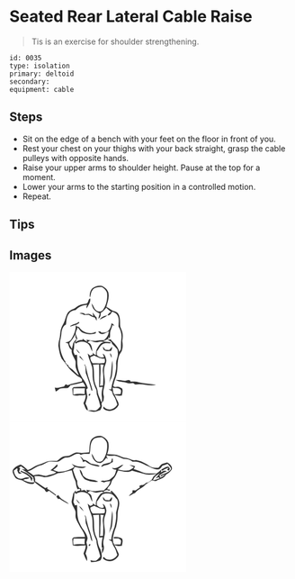 # Seated Rear Lateral Cable Raise
> Tis is an exercise for shoulder strengthening.

``` 
id: 0035 
type: isolation 
primary: deltoid 
secondary:  
equipment: cable 
``` 

## Steps

 - Sit on the edge of a bench with your feet on the floor in front of you.
 - Rest your chest on your thighs with your back straight, grasp the cable pulleys with opposite hands.
 - Raise your upper arms to shoulder height. Pause at the top for a moment.
 - Lower your arms to the starting position in a controlled motion.
 - Repeat.

## Tips


## Images

<svg width="236pt" height="200pt" viewBox="0 0 236 200" xmlns="http://www.w3.org/2000/svg">
  <g fill="#FFF">
    <path d="M0 0h236v200H0V0m110.74 21.7c-3.13 3.13-4.12 7.96-3.42 12.22 1.61-2.82.97-6.77 3.28-9.37 2.45-4.24 8.05-4.44 12.41-4.41 3.22 1.5 6.19 4.33 7.16 7.87.89 7.4-.59 15.15-4.7 21.42-1.51 3.63-6.94 4.44-9.68 1.79-2.99-2.34-3.73-6.34-6.01-9.25.25 2.91 1.19 5.84 3.05 8.13 1.96 2.63 5.13 3.81 7.75 5.61-1.07 2.12-1.53 4.45-1.8 6.78 2.51-1.94 3.15-5.03 3.13-8.05 3.07-1.54 5.1-4.33 7.3-6.85 2.14 1.89 4.07 4.03 6.46 5.62-2.23.82-3.82 2.53-4.86 4.62 3.38.73 4.73-2.64 6.25-4.92 2.32.79 4.62 1.91 6.27 3.77 3.64 4.5 2.3 10.65 2.21 15.98 3.32 5.07 4.56 11.26 3.72 17.24-.66 4.37-.2 8.8-.63 13.18-.69 1.13-1.37 2.27-2.03 3.42-1.42-6.65-6.74-11.47-11.4-16.03l.56-.92c-1.68.19-3.36.47-4.94 1.1 1.97.69 3.78 1.75 5.45 2.98.18.54.54 1.62.72 2.17 2.42 2.35 4.65 4.89 6.94 7.37.69 1.5.52 3.22.73 4.82.71 5.23-3.11 9.9-2.32 15.16.69 5.37-.98 10.59-1.88 15.82-2.14 5.73-4.11 11.59-4.68 17.71-.87-.1-2.63-.31-3.5-.42 1.29 1.01 2.75 1.75 4.25 2.38.76 2.08 1.09 4.38 2.39 6.23 2.71 3.47 3.64 7.88 5.02 11.97-1.76 2.51-4.02 4.93-7.03 5.85-4.06 1.67-8.79.04-11.34-3.44-.16.9-.33 1.79-.41 2.71 5.99 6.24 17.76 2.94 20.66-4.87.11-3.63-2.68-6.57-3.92-9.85-.59-1.17-1.18-2.33-1.78-3.49 3.19 1.2 6.6 1.5 9.95.88.2-3.17 1.93-6.53-.01-9.47-2.01-.68-3.81-2.48-6.06-2.07-1.92.14-4.58.94-5.55-1.36.8-3.75 1.9-7.44 3.35-10.99 3.65-9.62 1.09-20.28 4.76-29.88 1.13-2.51 3.33-4.51 3.77-7.34 1.18-3.73.8-7.64.25-11.43.6-4.15 1.11-8.49-.17-12.58-.8-2.93-2.78-5.52-2.76-8.66-.12-4 .08-8.08-1.04-11.98-.65-3.32-3.47-5.89-6.73-6.58-4.08-.8-6.73-4.25-10.56-5.6 1.32-5.5 3.68-10.92 3.05-16.71-.05-5.48-4.61-9.62-9.4-11.46-4.29-.79-8.83.5-12.23 3.18m-7.85 20.47c-2.91.68-5.98.74-8.79 1.87-3.43 1.19-5.82 4.2-9.21 5.48-2.52 1.04-5.05 2.35-6.74 4.55-3.34 4.98-3.61 11.32-6.89 16.32-2.5 4.05-3.41 8.88-3.7 13.57-.12 5.48-3.18 10.57-2.04 16.14 1.03 5.17 1.55 10.62 4.11 15.32 2.65 3.08 4.95 6.42 7.53 9.56 2.07 3.76 5.36 6.56 8.51 9.38 2.66 2.14 4.92 5.02 8.31 6.04.95.85 1.88 1.73 2.8 2.61.02.73.04 2.18.06 2.91-6.33 1.63-12.83 2.62-18.95 4.99-.69-.33-2.08-1-2.77-1.34-.76 1.02-1.53 2.04-2.3 3.06-4.07.94-8.1 2.35-12.33 1.57.38 1.77.84 3.52 1.33 5.27 1.96-1.03 3.51-2.63 5.33-3.86 3.51-1.05 7.21-.56 10.8-.95 1.42-.98 2.39-2.45 3.5-3.73 5.58-1.1 11.14-2.3 16.63-3.81 1.53 1.71 2.82 3.65 3.27 5.95-5.32-.17-10.64-.08-15.94.44-.51.64-1.03 1.28-1.54 1.92.32 2.84.45 5.7.71 8.55 2.42.77 4.93.98 7.44.61 3.21-.44 6.58.39 9.67-.82.35 3.99-1.32 7.61-3 11.09 1.79 3.04 2.13 6.97 4.94 9.33 1.78 1.32 4.12 1.25 6.18 1.84 3.89 1.08 7.72-.74 11.37-1.89 1.23-2.2 2.74-4.55 1.89-7.19-.94-2.2 1.23-3.65 2.36-5.17.15-2.4 1.02-4.83.25-7.2-1.44-4.52.45-9.05 1.18-13.5 1.59-7.34-1.53-14.69-.46-22.06.29-4.18 3.45-7.81 2.77-12.1-.63-3.05-1.67-6.7-4.79-8.06.58 1.56 1.28 3.07 1.99 4.58-3.75 1.64-7.46-.14-9.93-3.03.03-1.48.06-2.96.08-4.44 3.48-3.52 4.91-9.72 10.33-10.71 2.63-.76 5.39.29 8.01-.37.08-.25.25-.73.33-.98-3.27-1.18-6.87-.26-10.11-1.52 2.36-.91 4.64-2.01 6.86-3.25.1-.77.3-2.3.41-3.07.19.73.59 2.2.78 2.94 2.18-3.13.44-7.09 1.67-10.5.91-2.58 2.01-5.09 2.61-7.76.78.43 1.57.85 2.37 1.27-.51-1.84-1.67-3.18-3.55-3.61-.47 4.02-2.02 7.99-5.06 10.76-2.31 1.87-5.43 1.54-8.2 1.85-.37-.38-1.11-1.15-1.47-1.53-.8-.03-2.4-.08-3.19-.11 1.28 1.38 2.48 3.31 4.59 3.39 3.61.33 6.56-2.3 9.72-3.62-.18 4.72-2.87 8.97-6.57 11.76-3.33-.11-6.65.24-9.93.78-4.52.76-8.95-.86-13.4-1.39.28.73.84 2.19 1.12 2.93-2.06-1.45-4.06-2.99-6.29-4.17l-.08 1.77c-3.18-.52-6.44.24-8.67 2.7-.4-.63-.8-1.26-1.19-1.9l1.59.55-.17-2.48c-1.53 1.68-3.07 3.42-4.04 5.51-.52 2.4-.92 4.84-1.71 7.18-1.09-1.84-2.12-3.71-3.17-5.57-.03-.56-.08-1.67-.11-2.23 3.23-3.48 5.84-7.49 7.98-11.72.18 2.72-.43 5.99 2.68 7.31-.24-2.21-1.19-4.23-1.84-6.33-1.71-3.42 1.77-6.49 1.96-9.88 2.71 2.27 4 6.26 7.71 7.18 5.23 2.32 11.34 2.36 16.76.66l-.08-2.19c-7.53 4.17-18.03 1.28-22.36-6.23-1.75-.22-3.52-.8-4.45-2.48 1.68-.96 3.34-1.95 4.98-2.97-.19-.37-.56-1.1-.74-1.46-3.54 3.11-8.96 2.72-12.09 6.33 2.61-.72 5.16-1.62 7.76-2.4.88 7.15-2.52 13.66-5.95 19.66-1.63 2.73-4.9 3.46-7.8 4.03.87.24 2.62.73 3.49.97 1.31 3.06 1.51 7.18 5.07 8.61-1.01 5.81 3.47 10.15 5.11 15.31.28 2.63-.17 5.29.18 7.92 1 3.85 3.01 7.33 4.17 11.12-3.1-2.41-5.78-5.28-8.6-8-2.07-2.05-5.63-3.16-5.74-6.53-.32.05-.94.14-1.25.19-.74-1.1-1.55-2.14-2.42-3.13l.08-2.16-.74.36c-4.57-8.4-7.8-18.06-6.11-27.71 1.03-3.61 1.5-7.32 1.71-11.05.84-3.77 2.13-8.06 5.93-9.83.78-5.02.56-10.6 4.09-14.67 1.8-3.37 5.67-4.11 9.06-4.86a20.82 20.82 0 0 1 15.18-6.77c-.6 1.49-1.35 3.05-.73 4.67 2.19-4.14 5.81-8.39 4.66-13.38-2.81 1.04-1.9 5.58-4.77 7.01M93.4 55.01c2.1.67 4.28 1.2 6.21 2.29 2.09-.17 4.19-.15 6.29-.1 2.4 1.78 5.19 2.81 8.07 3.52.81 1.51 1.64 3 2.47 4.51-.08-1.64.19-3.31-.32-4.9-2.44-1.45-3.31-4.31-5.05-6.41.23 1.69.48 3.37.76 5.05-1.95-.99-3.63-2.68-5.83-3.11-1.67.11-3.33.41-4.99.64-1.96-2.2-4.98-2.12-7.61-1.49m26.99 8.73c3.26-2.25 7.38-3.16 10.19-6.05-3.98.63-8.2 2.31-10.19 6.05m4.3 35.67c.4 1.64.17 3.85 1.83 4.87 2.57 1.79 5.86 1.2 8.8 1.15.99-1.76 2.06-3.61 1.54-5.71-1.19 1.49-2.41 2.95-3.66 4.39-1.81-.1-3.62-.22-5.43-.36-.95-1.5-1.94-2.98-3.08-4.34m9.49 8.85c.2 2.13.83 4.19 1.87 6.07.58-2.21-.04-4.63-1.87-6.07m3.18 9.78c-1.66 7.62-.89 15.57-2.89 23.14-.57 2.3-.93 4.65-1.39 6.99.71-3.04 2.5-5.65 3.39-8.61 1.3-7.09 1.48-14.34.89-21.52m4.38 25.7c4.17 3.1 9.7 2.24 14.4 3.95 2.85 1.17 5.91.76 8.88.4 1.17.64 2.18 2.12 3.66 1.93 8.98-1.81 18.02 2.9 26.97.34-7.86-1.21-15.84-1.73-23.63-3.4-3.48-1.31-7.23-.56-10.84-.97.06-.31.19-.93.25-1.24-.69-.18-2.09-.53-2.79-.71-1.43.37-2.86.75-4.27 1.18-4.14-.94-8.38-1.51-12.63-1.48z"/>
    <path d="M104.25 93.86c1.21-.75 2.15-2.26 3.74-2.1 3.32.71 6.59 2.92 10.1 1.72 2.59-.71 5.35-1.05 7.87.16-4.4.6-6.52 4.6-8.67 7.94-1.73 2.73-2.01 6.09-1.78 9.24-1.87-.63-3.5-1.77-4.38-3.58.08 1.21.12 2.42.14 3.63l-.59-.78c-.94.54-1.89 1.08-2.83 1.63a40.92 40.92 0 0 0-3.43-3.02c1.2 6.37 4.13 12.22 5.99 18.39.83 5.32.19 10.73.9 16.06.76 4.37 2.01 8.68 4.02 12.66 1.67 2.77.54 6.2 1.83 9.09 1.68 4.6 2.95 9.32 4.06 14.08-1.66 2.29-3.49 4.53-6.15 5.7-1.98.27-3.95-.22-5.92-.38-1.49.19-2.99.35-4.49.48-.11-3.29-1.57-6.25-3.18-9.03.48-3.27 2.06-6.26 2.42-9.53-.57-3.29-1.08-6.57-1.34-9.89.68-.41 1.34-.84 2-1.28-1.33-5.01-4.04-9.45-7.17-13.53-2.61-4.73-5.54-9.51-6.27-14.97-1.13-5.3-.35-10.74-.95-16.09l-2.91.24c-.74-2.11-2.49-4.17-1.6-6.53 1.08-3.66.35-7.48 1.3-11.14.52.83 1.04 1.67 1.54 2.52 4.49-3.35 10.86-3.56 15.51-.47 3.88 2.49 4.14 7.55 6.79 11.01-.86-4.65-.71-10.99-6.55-12.23m-15.16 8.71c.91 2.53 2.46 4.98 5.06 6.02-1.55-2.12-3.19-4.17-5.06-6.02m3.98 10.06c1.92 2.18 3.94 4.3 6.21 6.13-1.6-2.17-3.26-4.29-4.78-6.51-.35.1-1.07.29-1.43.38m6.44 11.24l1.21.38c1.63 4.22-.01 8.97 2.14 13.06 2.46 6.85 4.81 13.75 6.64 20.8.32-.02.96-.05 1.28-.07-1.68-8.2-5.16-15.87-7.01-24.02-1.15-3.52-1.08-7.41-3-10.66-.31.13-.95.39-1.26.51m6.54 41c1.24.61 2.37-1.44 1.65-2.4-1.2-.57-2.46 1.44-1.65 2.4z"/>
    <path d="M107.85 114.03c1.32-1.51 3.55-1.76 5.28-2.63 4.35 2.07 8.9 4.64 13.89 4.07.37 1.99.89 4.21-.56 5.92-5.11.7-10.3.26-15.44.38-1.86-2.12-3.11-4.9-3.17-7.74zM111.38 123.66c2.72-.1 5.44-.27 8.16-.39.5 10.06 0 20.15.17 30.22 1.58-.06 3.16-.14 4.75-.21-.94 4.23-1.96 8.62-1.15 12.96.51 2.5.28 5.06-.17 7.55-1.1-1.12-1.42-2.69-1.91-4.12-2.03-3.67-3.24-7.75-3.75-11.91-.34-3.24-2.52-5.86-3.27-8.98-2.46-8.19-.26-16.99-2.83-25.12z"/>
    <path d="M121.18 123.43c1.17.04 3.5.13 4.67.17-.82 2.99-1.49 6.09-1.13 9.21.94 6.13.37 12.34.23 18.5-1.43.14-2.84.29-4.26.44.81-3.88.42-7.83.54-11.76.36-5.51.69-11.07-.05-16.56zM137.51 153.86c3.19 1.87 7.43-.27 10.14 2.45 2.22 1.48 1 4.41.56 6.5-2.98.08-5.95.29-8.92.57.09-.53.28-1.59.38-2.12l-1.03.72c-.2-2.73-.64-5.43-1.13-8.12zM85.26 155.08c5.17-.14 10.33.09 15.49 0-.45 2.57-.61 5.17-.34 7.76-5.05-.76-10.22-.52-15.2.61 0-2.79-.07-5.58.05-8.37z"/>
  </g>
  <g fill="#333">
    <path d="M110.74 21.7c3.4-2.68 7.94-3.97 12.23-3.18 4.79 1.84 9.35 5.98 9.4 11.46.63 5.79-1.73 11.21-3.05 16.71 3.83 1.35 6.48 4.8 10.56 5.6 3.26.69 6.08 3.26 6.73 6.58 1.12 3.9.92 7.98 1.04 11.98-.02 3.14 1.96 5.73 2.76 8.66 1.28 4.09.77 8.43.17 12.58.55 3.79.93 7.7-.25 11.43-.44 2.83-2.64 4.83-3.77 7.34-3.67 9.6-1.11 20.26-4.76 29.88-1.45 3.55-2.55 7.24-3.35 10.99.97 2.3 3.63 1.5 5.55 1.36 2.25-.41 4.05 1.39 6.06 2.07 1.94 2.94.21 6.3.01 9.47-3.35.62-6.76.32-9.95-.88.6 1.16 1.19 2.32 1.78 3.49 1.24 3.28 4.03 6.22 3.92 9.85-2.9 7.81-14.67 11.11-20.66 4.87.08-.92.25-1.81.41-2.71 2.55 3.48 7.28 5.11 11.34 3.44 3.01-.92 5.27-3.34 7.03-5.85-1.38-4.09-2.31-8.5-5.02-11.97-1.3-1.85-1.63-4.15-2.39-6.23-1.5-.63-2.96-1.37-4.25-2.38.87.11 2.63.32 3.5.42.57-6.12 2.54-11.98 4.68-17.71.9-5.23 2.57-10.45 1.88-15.82-.79-5.26 3.03-9.93 2.32-15.16-.21-1.6-.04-3.32-.73-4.82-2.29-2.48-4.52-5.02-6.94-7.37-.18-.55-.54-1.63-.72-2.17-1.67-1.23-3.48-2.29-5.45-2.98 1.58-.63 3.26-.91 4.94-1.1l-.56.92c4.66 4.56 9.98 9.38 11.4 16.03.66-1.15 1.34-2.29 2.03-3.42.43-4.38-.03-8.81.63-13.18.84-5.98-.4-12.17-3.72-17.24.09-5.33 1.43-11.48-2.21-15.98-1.65-1.86-3.95-2.98-6.27-3.77-1.52 2.28-2.87 5.65-6.25 4.92 1.04-2.09 2.63-3.8 4.86-4.62-2.39-1.59-4.32-3.73-6.46-5.62-2.2 2.52-4.23 5.31-7.3 6.85.02 3.02-.62 6.11-3.13 8.05.27-2.33.73-4.66 1.8-6.78-2.62-1.8-5.79-2.98-7.75-5.61-1.86-2.29-2.8-5.22-3.05-8.13 2.28 2.91 3.02 6.91 6.01 9.25 2.74 2.65 8.17 1.84 9.68-1.79 4.11-6.27 5.59-14.02 4.7-21.42-.97-3.54-3.94-6.37-7.16-7.87-4.36-.03-9.96.17-12.41 4.41-2.31 2.6-1.67 6.55-3.28 9.37-.7-4.26.29-9.09 3.42-12.22m26.77 132.16c.49 2.69.93 5.39 1.13 8.12l1.03-.72c-.1.53-.29 1.59-.38 2.12 2.97-.28 5.94-.49 8.92-.57.44-2.09 1.66-5.02-.56-6.5-2.71-2.72-6.95-.58-10.14-2.45z"/>
    <path d="M102.89 42.17c2.87-1.43 1.96-5.97 4.77-7.01 1.15 4.99-2.47 9.24-4.66 13.38-.62-1.62.13-3.18.73-4.67-5.8.06-11.27 2.5-15.18 6.77-3.39.75-7.26 1.49-9.06 4.86-3.53 4.07-3.31 9.65-4.09 14.67-3.8 1.77-5.09 6.06-5.93 9.83-.21 3.73-.68 7.44-1.71 11.05-1.69 9.65 1.54 19.31 6.11 27.71l.74-.36-.08 2.16c.87.99 1.68 2.03 2.42 3.13.31-.05.93-.14 1.25-.19.11 3.37 3.67 4.48 5.74 6.53 2.82 2.72 5.5 5.59 8.6 8-1.16-3.79-3.17-7.27-4.17-11.12-.35-2.63.1-5.29-.18-7.92-1.64-5.16-6.12-9.5-5.11-15.31-3.56-1.43-3.76-5.55-5.07-8.61-.87-.24-2.62-.73-3.49-.97 2.9-.57 6.17-1.3 7.8-4.03 3.43-6 6.83-12.51 5.95-19.66-2.6.78-5.15 1.68-7.76 2.4 3.13-3.61 8.55-3.22 12.09-6.33.18.36.55 1.09.74 1.46-1.64 1.02-3.3 2.01-4.98 2.97.93 1.68 2.7 2.26 4.45 2.48 4.33 7.51 14.83 10.4 22.36 6.23l.08 2.19c-5.42 1.7-11.53 1.66-16.76-.66-3.71-.92-5-4.91-7.71-7.18-.19 3.39-3.67 6.46-1.96 9.88.65 2.1 1.6 4.12 1.84 6.33-3.11-1.32-2.5-4.59-2.68-7.31-2.14 4.23-4.75 8.24-7.98 11.72.03.56.08 1.67.11 2.23 1.05 1.86 2.08 3.73 3.17 5.57.79-2.34 1.19-4.78 1.71-7.18.97-2.09 2.51-3.83 4.04-5.51l.17 2.48-1.59-.55c.39.64.79 1.27 1.19 1.9 2.23-2.46 5.49-3.22 8.67-2.7l.08-1.77c2.23 1.18 4.23 2.72 6.29 4.17-.28-.74-.84-2.2-1.12-2.93 4.45.53 8.88 2.15 13.4 1.39 3.28-.54 6.6-.89 9.93-.78 3.7-2.79 6.39-7.04 6.57-11.76-3.16 1.32-6.11 3.95-9.72 3.62-2.11-.08-3.31-2.01-4.59-3.39.79.03 2.39.08 3.19.11.36.38 1.1 1.15 1.47 1.53 2.77-.31 5.89.02 8.2-1.85 3.04-2.77 4.59-6.74 5.06-10.76 1.88.43 3.04 1.77 3.55 3.61-.8-.42-1.59-.84-2.37-1.27-.6 2.67-1.7 5.18-2.61 7.76-1.23 3.41.51 7.37-1.67 10.5-.19-.74-.59-2.21-.78-2.94-.11.77-.31 2.3-.41 3.07-2.22 1.24-4.5 2.34-6.86 3.25 3.24 1.26 6.84.34 10.11 1.52-.08.25-.25.73-.33.98-2.62.66-5.38-.39-8.01.37-5.42.99-6.85 7.19-10.33 10.71-.02 1.48-.05 2.96-.08 4.44 2.47 2.89 6.18 4.67 9.93 3.03-.71-1.51-1.41-3.02-1.99-4.58 3.12 1.36 4.16 5.01 4.79 8.06.68 4.29-2.48 7.92-2.77 12.1-1.07 7.37 2.05 14.72.46 22.06-.73 4.45-2.62 8.98-1.18 13.5.77 2.37-.1 4.8-.25 7.2-1.13 1.52-3.3 2.97-2.36 5.17.85 2.64-.66 4.99-1.89 7.19-3.65 1.15-7.48 2.97-11.37 1.89-2.06-.59-4.4-.52-6.18-1.84-2.81-2.36-3.15-6.29-4.94-9.33 1.68-3.48 3.35-7.1 3-11.09-3.09 1.21-6.46.38-9.67.82-2.51.37-5.02.16-7.44-.61-.26-2.85-.39-5.71-.71-8.55.51-.64 1.03-1.28 1.54-1.92 5.3-.52 10.62-.61 15.94-.44-.45-2.3-1.74-4.24-3.27-5.95-5.49 1.51-11.05 2.71-16.63 3.81-1.11 1.28-2.08 2.75-3.5 3.73-3.59.39-7.29-.1-10.8.95-1.82 1.23-3.37 2.83-5.33 3.86-.49-1.75-.95-3.5-1.33-5.27 4.23.78 8.26-.63 12.33-1.57.77-1.02 1.54-2.04 2.3-3.06.69.34 2.08 1.01 2.77 1.34 6.12-2.37 12.62-3.36 18.95-4.99-.02-.73-.04-2.18-.06-2.91-.92-.88-1.85-1.76-2.8-2.61-3.39-1.02-5.65-3.9-8.31-6.04-3.15-2.82-6.44-5.62-8.51-9.38-2.58-3.14-4.88-6.48-7.53-9.56-2.56-4.7-3.08-10.15-4.11-15.32-1.14-5.57 1.92-10.66 2.04-16.14.29-4.69 1.2-9.52 3.7-13.57 3.28-5 3.55-11.34 6.89-16.32 1.69-2.2 4.22-3.51 6.74-4.55 3.39-1.28 5.78-4.29 9.21-5.48 2.81-1.13 5.88-1.19 8.79-1.87m1.36 51.69c5.84 1.24 5.69 7.58 6.55 12.23-2.65-3.46-2.91-8.52-6.79-11.01-4.65-3.09-11.02-2.88-15.51.47-.5-.85-1.02-1.69-1.54-2.52-.95 3.66-.22 7.48-1.3 11.14-.89 2.36.86 4.42 1.6 6.53l2.91-.24c.6 5.35-.18 10.79.95 16.09.73 5.46 3.66 10.24 6.27 14.97 3.13 4.08 5.84 8.52 7.17 13.53-.66.44-1.32.87-2 1.28.26 3.32.77 6.6 1.34 9.89-.36 3.27-1.94 6.26-2.42 9.53 1.61 2.78 3.07 5.74 3.18 9.03 1.5-.13 3-.29 4.49-.48 1.97.16 3.94.65 5.92.38 2.66-1.17 4.49-3.41 6.15-5.7-1.11-4.76-2.38-9.48-4.06-14.08-1.29-2.89-.16-6.32-1.83-9.09-2.01-3.98-3.26-8.29-4.02-12.66-.71-5.33-.07-10.74-.9-16.06-1.86-6.17-4.79-12.02-5.99-18.39 1.2.94 2.34 1.95 3.43 3.02.94-.55 1.89-1.09 2.83-1.63l.59.78a73.38 73.38 0 0 0-.14-3.63c.88 1.81 2.51 2.95 4.38 3.58-.23-3.15.05-6.51 1.78-9.24 2.15-3.34 4.27-7.34 8.67-7.94-2.52-1.21-5.28-.87-7.87-.16-3.51 1.2-6.78-1.01-10.1-1.72-1.59-.16-2.53 1.35-3.74 2.1m3.6 20.17c.06 2.84 1.31 5.62 3.17 7.74 5.14-.12 10.33.32 15.44-.38 1.45-1.71.93-3.93.56-5.92-4.99.57-9.54-2-13.89-4.07-1.73.87-3.96 1.12-5.28 2.63m3.53 9.63c2.57 8.13.37 16.93 2.83 25.12.75 3.12 2.93 5.74 3.27 8.98.51 4.16 1.72 8.24 3.75 11.91.49 1.43.81 3 1.91 4.12.45-2.49.68-5.05.17-7.55-.81-4.34.21-8.73 1.15-12.96-1.59.07-3.17.15-4.75.21-.17-10.07.33-20.16-.17-30.22-2.72.12-5.44.29-8.16.39m9.8-.23c.74 5.49.41 11.05.05 16.56-.12 3.93.27 7.88-.54 11.76 1.42-.15 2.83-.3 4.26-.44.14-6.16.71-12.37-.23-18.5-.36-3.12.31-6.22 1.13-9.21-1.17-.04-3.5-.13-4.67-.17m-35.92 31.65c-.12 2.79-.05 5.58-.05 8.37 4.98-1.13 10.15-1.37 15.2-.61-.27-2.59-.11-5.19.34-7.76-5.16.09-10.32-.14-15.49 0z"/>
    <path d="M93.4 55.01c2.63-.63 5.65-.71 7.61 1.49 1.66-.23 3.32-.53 4.99-.64 2.2.43 3.88 2.12 5.83 3.11-.28-1.68-.53-3.36-.76-5.05 1.74 2.1 2.61 4.96 5.05 6.41.51 1.59.24 3.26.32 4.9-.83-1.51-1.66-3-2.47-4.51-2.88-.71-5.67-1.74-8.07-3.52-2.1-.05-4.2-.07-6.29.1-1.93-1.09-4.11-1.62-6.21-2.29zM120.39 63.74c1.99-3.74 6.21-5.42 10.19-6.05-2.81 2.89-6.93 3.8-10.19 6.05zM124.69 99.41c1.14 1.36 2.13 2.84 3.08 4.34 1.81.14 3.62.26 5.43.36 1.25-1.44 2.47-2.9 3.66-4.39.52 2.1-.55 3.95-1.54 5.71-2.94.05-6.23.64-8.8-1.15-1.66-1.02-1.43-3.23-1.83-4.87zM89.09 102.57c1.87 1.85 3.51 3.9 5.06 6.02-2.6-1.04-4.15-3.49-5.06-6.02zM134.18 108.26c1.83 1.44 2.45 3.86 1.87 6.07a15.509 15.509 0 0 1-1.87-6.07zM93.07 112.63c.36-.09 1.08-.28 1.43-.38 1.52 2.22 3.18 4.34 4.78 6.51-2.27-1.83-4.29-3.95-6.21-6.13zM137.36 118.04c.59 7.18.41 14.43-.89 21.52-.89 2.96-2.68 5.57-3.39 8.61.46-2.34.82-4.69 1.39-6.99 2-7.57 1.23-15.52 2.89-23.14zM99.51 123.87c.31-.12.95-.38 1.26-.51 1.92 3.25 1.85 7.14 3 10.66 1.85 8.15 5.33 15.82 7.01 24.02-.32.02-.96.05-1.28.07-1.83-7.05-4.18-13.95-6.64-20.8-2.15-4.09-.51-8.84-2.14-13.06l-1.21-.38zM141.74 143.74c4.25-.03 8.49.54 12.63 1.48 1.41-.43 2.84-.81 4.27-1.18.7.18 2.1.53 2.79.71-.06.31-.19.93-.25 1.24 3.61.41 7.36-.34 10.84.97 7.79 1.67 15.77 2.19 23.63 3.4-8.95 2.56-17.99-2.15-26.97-.34-1.48.19-2.49-1.29-3.66-1.93-2.97.36-6.03.77-8.88-.4-4.7-1.71-10.23-.85-14.4-3.95zM106.05 164.87c-.81-.96.45-2.97 1.65-2.4.72.96-.41 3.01-1.65 2.4z"/>
  </g>
</svg>

<svg width="236pt" height="200pt" viewBox="0 0 236 200" xmlns="http://www.w3.org/2000/svg">
  <g fill="#FFF">
    <path d="M0 0h236v200H0V0m110.19 22.19c-4.34 5.01-2.72 12.03-4.02 18-2.76.31-5.55.4-8.31.73-2.92.47-5.76-1.07-8.68-.57-3.39.76-6.2 2.95-9.34 4.34-2.64.74-5.49.3-8.1 1.15-3.07 1.41-5.54 3.8-8.29 5.74-4.67.08-9.53-.6-14.02 1.03-3.14 1.07-5.99 2.89-9.26 3.63-5.72 1.43-10.12 5.7-15.73 7.44-3.09-2.53-5.83-5.53-9.47-7.29-3.95 1.38-8.14 3.39-10.35 7.12-1.32 3.34 1.09 6.46 2.53 9.3 1.97 3.78 6.66 3.67 10.19 4.86 3.92 2.23 8.04 4.79 12.72 4.69 1.8.29 3.04-.89 3.63-2.47-5.28.97-10.6-.38-15.18-3.05 2.56-1.77 6.22-.46 8.35-2.94-1.98-.15-4.12-.86-6.03.01-2.15.82-4.39 2.06-6.75 1.21-5.23-.37-7.73-6.06-8.3-10.61 1.44-1.09 2.89-2.17 4.31-3.27.44.69.88 1.39 1.31 2.09l-1.23-.2c.59 1.63.97 3.39 1.97 4.85 1.17 1.23 3 .22 4.44.27-1.23-.75-2.47-1.49-3.73-2.2.46-1.63 1-3.24 1.55-4.84-.56-.1-1.68-.28-2.24-.38.76-.51 2.28-1.55 3.04-2.07 2.15 1.22 4.04 2.84 5.88 4.48-1.21-.21-3.63-.64-4.84-.86 5.73 3.67 11.39 7.45 16.38 12.09-1.18-.22-2.36-.43-3.54-.6l1.1-.09c-2.16-1.79-4.13-3.82-6.38-5.5-2.76-1.5-5.73-2.55-8.6-3.81-.12.33-.35.99-.46 1.32 4.5 2.13 9.32 3.99 12.66 7.86.92 1.66 1.46 3.48 2.25 5.2.27-1.13.8-3.4 1.06-4.53.39.29 1.16.88 1.54 1.17.1 1.13.25 2.25.45 3.36 4.25 4.17 9.28 7.35 14.12 10.77.83 1.29 1.27 3.23 3.07 3.47 1-.53 1.96-1.11 2.9-1.74 3.1 2.48 6.42 4.67 9.66 6.98l-.6-1.72c-3.77-2.73-7.27-5.92-11.51-7.91.17-.51.51-1.52.68-2.02-.79.25-2.36.74-3.14.98-4.74-2.72-8.92-6.29-13.7-8.93.44-2.33-.08-4.62-.96-6.77 4.38-.29 8.77-.01 12.99 1.27 6.6.31 12.82-2.77 18.77-5.28 6.28-.13 11.97-3.13 18.15-3.83 1.27 4.28 2.14 8.74 4.21 12.73 1.97 3.71 1.12 8.24 3.39 11.88-.13.17-.39.52-.52.7.98-.18 2.94-.53 3.92-.71.03.73.06 1.46.1 2.19-1.13.29-3.39.86-4.53 1.14l.77 1.25c-.79-.36-1.57-.72-2.36-1.08l.82-1.76c-1.59 2.03-4.01 3.8-4.18 6.59-.56 3-1.52 5.93-1.83 8.98.2 4.81 3.9 8.41 5.21 12.88.32 2.67-.17 5.37.2 8.04 1.18 4.69 4.05 8.64 6.17 12.91 2.58 4.1 5.74 8.23 6.42 13.12-5.17 0-10.35-.06-15.49.5-.55.66-1.09 1.32-1.64 1.98.28 2.84.48 5.68.78 8.52 5.54 1.6 11.41.25 17.08.16.4 3.88-1.67 7.23-2.79 10.77 1.26 3.52 2.74 6.97 4.59 10.23.8-3.58-.27-6.97-1.94-10.09.64-2.34 1.5-4.63 2.14-6.97.86-2.69-.56-5.33-.93-7.97.47-2.29 1.99-4.58 1.25-6.97-1.78-6.65-7.32-11.3-9.75-17.65-4.51-7.57-3.48-16.65-4-25.06-.7.07-2.11.22-2.82.3-.69-1.49-1.4-2.98-2.12-4.45 1.33-4.31.84-8.82 1.71-13.19.51.81 1.01 1.63 1.51 2.46 4.51-3.29 10.87-3.54 15.52-.44 3.83 2.52 4.11 7.55 6.81 10.98-.47-2.88-.88-5.79-1.77-8.58-.69-2.09-3.1-2.65-4.77-3.66 1.2-.74 2.16-2.21 3.74-2.07 2.67.57 5.14 2.08 7.93 2.1 2.6-.36 5.15-.97 7.74-1.37.6.43 1.21.87 1.82 1.32-1.53.56-3.31.88-4.36 2.24-3.51 4.06-6.55 9.08-5.69 14.69-1.58-.58-3.07-1.37-3.85-2.93-.21.84-.42 1.67-.65 2.5l-3.2 1.2c-1.1-.99-2.22-1.95-3.37-2.87 1.15 6.42 4.19 12.29 5.99 18.52 1.09 6.8-.27 13.88 1.89 20.53.75 3.61 2.62 6.83 3.82 10.27.15 7.31 3.94 13.83 5.08 20.98-1.61 2.31-3.49 4.52-6.13 5.69-2.31.45-4.61-.42-6.88-.76.15.63.45 1.89.6 2.53 4.29.28 8.5-.69 12.47-2.27 3.64-4.28 1.38-9.7.21-14.42-2.35-3.56-3.35-7.82-3.95-11.99-.34-3.22-2.49-5.83-3.26-8.92-2.45-8.19-.29-16.97-2.79-25.12 2.69-.11 5.37-.29 8.06-.41.54 10.06-.01 20.15.18 30.22 1.57-.06 3.14-.13 4.71-.2-1.1 4.54-1.79 9.24-1.21 13.92.58.1 1.74.32 2.32.43l-1.88.51c-.13 2.34-.24 4.67-.35 7.02 2.25-3.16 3.59-7.4 2.31-11.21-1.29-4.35.69-8.67 1.3-12.96 1.63-7.61-1.78-15.26-.32-22.88.56-3.78 3.21-7.14 2.64-11.1-.56-3.13-1.71-6.71-4.76-8.24.08 1.68 2.79 4.1.58 5.12-3.45.94-6.31-1.25-8.57-3.54.03-1.46.07-2.92.1-4.38 2.46-3.03 4.35-6.5 6.98-9.38 3.98-2.41 8.9-1.82 13.2-.71 2.87 1.82 4.71 4.89 7.11 7.26 2.49 6.07-.83 12-1.64 17.99.81 6.19-.57 12.29-1.93 18.28-2.12 5.57-3.97 11.31-4.53 17.27l-3.44-.56c1.23 1.11 2.63 1.94 4.19 2.5.76 2.12 1.13 4.44 2.44 6.31 2.66 3.45 3.57 7.82 4.99 11.84-3.35 6.4-13.52 9.32-18.04 2.6-.45.66-.9 1.33-1.35 2 4.34 5.05 12.7 4.98 17.53.67 1.97-1.69 4.59-4.05 3.64-6.96-1.68-3.96-3.75-7.76-5.69-11.61 3.13 1.61 6.65 1.8 10.07 1.17.24-3.18 1.9-6.54.02-9.52-3.22-2.11-6.92-2.59-10.68-1.92-.15.31-.46.95-.61 1.27 2.77 1.32 6.47-.85 8.75 1.77 2.33 1.49 1.07 4.49.57 6.6-2.97 0-5.94.03-8.9.29.14-.45.42-1.37.56-1.83l-1.15.54c-.2-2.29-.54-4.56-.8-6.84.93-5.33 2.4-10.56 4.45-15.57 1.48-5.67 2.02-11.57 2.1-17.42-.13-4.79 2.23-9.25 2.2-14.02-.18-7.01-5.87-11.96-10.38-16.64-.57.49-1.13.99-1.68 1.49l2.9 1.7c-3.84-1.21-7.85-2.05-11.86-1.1l.52-2.16.06.94c1.97-2.16 4.61-2.53 6.92-.67.44-.55.87-1.11 1.3-1.66-.92-.14-2.75-.41-3.67-.55.29-3.29 4.06-4.59 4.74-7.73.64-2.48 1.6-4.88 3.51-6.68 3.02-2.94 4.02-7.11 6.02-10.69 6.11 1 12.92 3.53 18.71.16 4.75 1.57 9.7 2.44 14.44 4.04 5.74 2.22 12.03 1.26 17.96.6-1.97 1.66-4.19 3.21-5.2 5.69-1.09 2.79-3.93 4.01-6.22 5.62l-1.94.32c-1.99 1.5-3.98 3.68-6.74 2.86-.92.45-1.83.91-2.74 1.37.19.51.57 1.53.77 2.04-1.99 1.24-3.88 2.61-5.78 3.97-1.32-.07-2.64-.12-3.97-.14-.06.8-.2 2.39-.26 3.19-1.77 1.25-3.57 2.56-4.62 4.52 2.76-1.2 5.08-3.25 8.02-4.05 3.81-5.07 10.32-6.83 14.41-11.62 2.83-1.65 5.48-3.59 8.26-5.31 2.13.44 4.43 1.63 6.5.25 4.31-2.26 10.11-3.11 12.32-8 3.31-1.48 5.96-4.08 7.86-7.12.8-4.17-3.08-7.4-6.42-9.08-2.43.88-4.99 1.41-7.34 2.5-1.7 1.32-2.72 3.29-4.3 4.73-3.97-.3-8.44.11-11.82-2.4-5.46-3.66-11.5-6.9-18.06-7.89-4.75 1.1-8.7-2.34-13.26-2.88-4.59-.25-8.45-2.98-12.8-4.13-4.08-.68-8.24-.4-12.33-.93 1.7-4.95 2.71-10.33 1.51-15.51-1.33-4.17-5.07-7.02-8.98-8.58-4.5-.8-9.41.61-12.77 3.7M62.47 99.04c.83 1.12 1.65 2.25 2.49 3.37.46-.1 1.37-.28 1.82-.38 2.03 1.41 4.14 2.7 6.3 3.89 2.04 1.16 4.07 2.36 6.25 3.21-3.24-3.83-8.44-5.13-11.77-8.9-.88-1.09-1.72-2.23-2.54-3.35-.86.7-1.72 1.41-2.55 2.16m62.2.32c.38 1.65.15 3.88 1.81 4.92 2.57 1.82 5.91 1.22 8.87 1.18 1-1.76 2.18-3.64 1.29-5.7a194.51 194.51 0 0 1-3.32 4.26c-1.83-.06-3.66-.14-5.49-.26-.98-1.52-2-3.01-3.16-4.4m-35.6 3.17c.92 2.54 2.39 5.12 5.12 6.01-1.59-2.09-3.22-4.18-5.12-6.01m45.06 5.74c.26 2.1.86 4.14 1.8 6.04.75-2.19.18-4.69-1.8-6.04m-41.1 3.35c1.3 2.99 3.79 5.18 6.32 7.14-1.99-2.47-3.53-5.46-6.32-7.14m41.73 28.17c-.72 2.8-1.18 5.65-1.74 8.48.81-3.29 2.89-6.09 3.63-9.39 1.02-6.9 1.59-13.93.5-20.86-1.21 7.21-.84 14.61-2.39 21.77m-34.42-16.21c.37 1.25.78 2.49 1.23 3.71.03 3.1-.34 6.35.97 9.27 1.75 4.07 2.7 8.42 4.36 12.52 1.37 3.21 1.1 7.23 3.82 9.73-1.21-8.87-5.34-16.97-7.16-25.7-1.12-3.15-.57-7.09-3.22-9.53m6.82 38.76c-1.14.15-2.12 2.55-.51 2.66 1.09-.16 2.05-2.55.51-2.66z"/>
    <path d="M112.49 22.32c3.1-1.84 6.98-2.34 10.56-2.18 3.17 1.6 6.15 4.32 7.08 7.87 1.01 8.17-.96 16.81-6.06 23.35-2.12 1.57-5.46 2.01-7.63.31-3.46-2.24-4.21-6.61-6.65-9.7.19 6.22 5.5 13.68 12.42 12.13 3.07-1.08 4.77-4.13 6.92-6.39.43.27 1.3.8 1.73 1.07l.25-.53c-1.23-1.2-1.88-2.61-1.27-4.31 3.89 2.06 8.13-.07 12.22.99 4.79 1.03 8.94 4.33 14 4.16 3.21 0 5.99 1.65 8.35 3.68 7.29-1.51 13.64 2.94 20.05 5.59 4.9 2.09 9.83 5.5 15.44 4.32 1.89-1 2.97-3.01 4.25-4.65 2.33-.71 4.65-1.49 6.89-2.47 1.8 1.92 3.59 3.89 4.76 6.27-2.46 5.42-8.64 5.99-13.31 8.52-.32.59-.95 1.76-1.26 2.35 2.2-1.14 4.38-2.35 6.71-3.26-1.77 2-4.07 3.36-6.42 4.56-.47-.98-.97-1.95-1.51-2.89 3.01-2.3 6.05-4.87 9.98-5.33-2.65-2.25-5.75-.93-7.79 1.41.12-1.34.23-2.69.34-4.04-1.98 1.91-4.11 3.64-6.24 5.37-4.77-.37-9.57-.06-14.34-.39-5.51-1.47-10.58-4.3-16.12-5.75.62-1.21 1.24-2.42 1.83-3.65-2.44-.94-5.03-1.35-7.62-1.47 2.02.9 4.07 1.76 6.06 2.74-2.02 1.55-4.1 3.07-6.42 4.14-5.06.86-10.11.05-14.96-1.4 2.58-1.89 5.18-3.8 7.35-6.18-3.2.44-5.58 2.86-8.53 3.96-2.16 1.04-4.57.74-6.85.39 1.48 1.89 3.68 2.39 5.99 2.45-1.15 3.12-1.49 6.91-4.17 9.2-1.59 1.46-3.24 2.87-5.06 4.04-2.28.8-4.71 1.04-7.07 1.56-1.65-.52-3.29-.26-4.67.76 1.44.45 2.9.87 4.37 1.27 2.75-1.05 5.69-1.39 8.59-1.77-.84 5.37-4.95 8.97-8.73 12.43-3.3-.03-6.58.25-9.83.82-4.55.77-9-.88-13.48-1.42.3.75.91 2.26 1.21 3.02-1.34-.97-2.65-1.98-3.92-3.04-1.34.37-2.67.73-4.01 1.07l-.45-3.04c-.55-.12-1.65-.35-2.2-.47-2.37-2.54-3.2-6.1-2.76-9.49-2.65-4.57-4.08-9.71-5.78-14.68.93-1.35 1.82-2.73 2.67-4.13 4.84 1.5 10.7 3.18 15.05-.42-6.71.82-13.89.26-19.46-3.9 1.19 1.54 2.49 3 3.78 4.47-6.47 4.14-14.1 6.75-21.84 6.35-2.22-.75-4.34-1.72-6.54-2.51 2.06-1.65 4.36-3.12 5.95-5.25-.19-.75-.41-1.49-.65-2.22-2.75 2.97-5.71 5.72-8.92 8.19 2.63.68 5.26 1.43 7.71 2.64-3.26 2.93-7.81 2.61-11.63 4.29-3.62 1.26-7.18-.79-10.77-1.17-2.75-.42-5.48.38-8.14.99-2.33-2.14-5.02-3.83-7.69-5.53 6.82-1.51 11.66-7.33 18.63-8.28 3.54-1 6.46-3.46 9.97-4.55 3.05-.6 6.15-.01 9.22.06 5.53.78 8.48-5.72 13.91-5.64 6.34.58 10.65-6.12 17.02-4.96l2.12 1.48c3.66-2.06 7.85-1.22 11.84-1.34 1.78-6.62-.15-14.8 5.53-19.87M94.25 45.43c1.46 2.43 3.61 4.57 3.78 7.57 1.1-.36 2.19-.74 3.29-1.1 4.69 4.57 11.28 5.92 17.45 7.25.44-.21 1.34-.64 1.78-.86-3.58-1.9-7.64-2.02-11.5-2.91-3.48-2.19-6.5-5.98-11.08-5.25l.71-.69c-1.43-1.39-2.79-2.87-4.43-4.01m42.2 3.41c.14 1.71-.38 3.28-1.37 4.66-3.31.97-6.65 1.78-9.99 2.59-1.11.88-2.01 1.97-2.94 3.02.44.04 1.32.12 1.76.15 2.54-2.23 6.12-1.85 8.99-3.39 1.69-.9 3.31-1.92 5.02-2.78-.04-1.56-.11-3.12-.18-4.67-.33.1-.97.31-1.29.42m66.22 14.09c.38.63.77 1.26 1.17 1.89 2.63-1.8 5.44-3.51 8.65-4.05l-2.16 2.4c.68.53 1.37 1.06 2.06 1.58 2.2-1.86 1.84-4.35-.69-5.57-3.4-.13-6.07 2.47-9.03 3.75m-108.9 0c.55 5.25 3.46 9.73 7.1 13.4 5.52 2.3 11.52 3.88 17.53 3.07-3.44-2.39-7.67-2.41-11.62-3.23-3.32-.5-6.02-2.48-8.46-4.65-1.12-3.03-1.71-6.62-4.55-8.59z"/>
    <path d="M191.7 77.35c.93-4.73 5.53-7.04 9.16-9.5-1.85 2.44-3.94 4.69-5.64 7.23.87-.43 2.61-1.29 3.48-1.73.62.51 1.25 1.02 1.88 1.53-3 .7-5.75 2.25-8.88 2.47zM107.91 114.02c1.28-1.51 3.51-1.71 5.22-2.58 4.34 2.06 8.88 4.61 13.87 4.07.36 1.98 1.21 5.96-1.85 6.08-4.69.27-9.41.16-14.1.16-1.86-2.11-3.13-4.89-3.14-7.73zM121.21 123.45c1.15.05 3.45.14 4.6.19-.81 2.98-1.46 6.08-1.1 9.19.88 6.11.33 12.3.22 18.45-1.4.13-2.79.27-4.18.42.74-3.86.38-7.79.49-11.69.38-5.5.72-11.07-.03-16.56zM85.44 155.04c5.1-.05 10.21.1 15.32.07-.51 2.53-.69 5.12-.34 7.69-5-.74-10.11-.49-15.05.56-.1-1.5-.23-2.99-.41-4.48.16-1.28.32-2.57.48-3.84z"/>
  </g>
  <g fill="#333">
    <path d="M110.19 22.19c3.36-3.09 8.27-4.5 12.77-3.7 3.91 1.56 7.65 4.41 8.98 8.58 1.2 5.18.19 10.56-1.51 15.51 4.09.53 8.25.25 12.33.93 4.35 1.15 8.21 3.88 12.8 4.13 4.56.54 8.51 3.98 13.26 2.88 6.56.99 12.6 4.23 18.06 7.89 3.38 2.51 7.85 2.1 11.82 2.4 1.58-1.44 2.6-3.41 4.3-4.73 2.35-1.09 4.91-1.62 7.34-2.5 3.34 1.68 7.22 4.91 6.42 9.08-1.9 3.04-4.55 5.64-7.86 7.12-2.21 4.89-8.01 5.74-12.32 8-2.07 1.38-4.37.19-6.5-.25-2.78 1.72-5.43 3.66-8.26 5.31-4.09 4.79-10.6 6.55-14.41 11.62-2.94.8-5.26 2.85-8.02 4.05 1.05-1.96 2.85-3.27 4.62-4.52.06-.8.2-2.39.26-3.19 1.33.02 2.65.07 3.97.14 1.9-1.36 3.79-2.73 5.78-3.97-.2-.51-.58-1.53-.77-2.04.91-.46 1.82-.92 2.74-1.37 2.76.82 4.75-1.36 6.74-2.86l1.94-.32c2.29-1.61 5.13-2.83 6.22-5.62 1.01-2.48 3.23-4.03 5.2-5.69-5.93.66-12.22 1.62-17.96-.6-4.74-1.6-9.69-2.47-14.44-4.04-5.79 3.37-12.6.84-18.71-.16-2 3.58-3 7.75-6.02 10.69-1.91 1.8-2.87 4.2-3.51 6.68-.68 3.14-4.45 4.44-4.74 7.73.92.14 2.75.41 3.67.55-.43.55-.86 1.11-1.3 1.66-2.31-1.86-4.95-1.49-6.92.67l-.06-.94-.52 2.16c4.01-.95 8.02-.11 11.86 1.1l-2.9-1.7c.55-.5 1.11-1 1.68-1.49 4.51 4.68 10.2 9.63 10.38 16.64.03 4.77-2.33 9.23-2.2 14.02-.08 5.85-.62 11.75-2.1 17.42-2.05 5.01-3.52 10.24-4.45 15.57.26 2.28.6 4.55.8 6.84l1.15-.54c-.14.46-.42 1.38-.56 1.83 2.96-.26 5.93-.29 8.9-.29.5-2.11 1.76-5.11-.57-6.6-2.28-2.62-5.98-.45-8.75-1.77.15-.32.46-.96.61-1.27 3.76-.67 7.46-.19 10.68 1.92 1.88 2.98.22 6.34-.02 9.52-3.42.63-6.94.44-10.07-1.17 1.94 3.85 4.01 7.65 5.69 11.61.95 2.91-1.67 5.27-3.64 6.96-4.83 4.31-13.19 4.38-17.53-.67.45-.67.9-1.34 1.35-2 4.52 6.72 14.69 3.8 18.04-2.6-1.42-4.02-2.33-8.39-4.99-11.84-1.31-1.87-1.68-4.19-2.44-6.31-1.56-.56-2.96-1.39-4.19-2.5l3.44.56c.56-5.96 2.41-11.7 4.53-17.27 1.36-5.99 2.74-12.09 1.93-18.28.81-5.99 4.13-11.92 1.64-17.99-2.4-2.37-4.24-5.44-7.11-7.26-4.3-1.11-9.22-1.7-13.2.71-2.63 2.88-4.52 6.35-6.98 9.38-.03 1.46-.07 2.92-.1 4.38 2.26 2.29 5.12 4.48 8.57 3.54 2.21-1.02-.5-3.44-.58-5.12 3.05 1.53 4.2 5.11 4.76 8.24.57 3.96-2.08 7.32-2.64 11.1-1.46 7.62 1.95 15.27.32 22.88-.61 4.29-2.59 8.61-1.3 12.96 1.28 3.81-.06 8.05-2.31 11.21.11-2.35.22-4.68.35-7.02l1.88-.51c-.58-.11-1.74-.33-2.32-.43-.58-4.68.11-9.38 1.21-13.92-1.57.07-3.14.14-4.71.2-.19-10.07.36-20.16-.18-30.22-2.69.12-5.37.3-8.06.41 2.5 8.15.34 16.93 2.79 25.12.77 3.09 2.92 5.7 3.26 8.92.6 4.17 1.6 8.43 3.95 11.99 1.17 4.72 3.43 10.14-.21 14.42-3.97 1.58-8.18 2.55-12.47 2.27-.15-.64-.45-1.9-.6-2.53 2.27.34 4.57 1.21 6.88.76 2.64-1.17 4.52-3.38 6.13-5.69-1.14-7.15-4.93-13.67-5.08-20.98-1.2-3.44-3.07-6.66-3.82-10.27-2.16-6.65-.8-13.73-1.89-20.53-1.8-6.23-4.84-12.1-5.99-18.52 1.15.92 2.27 1.88 3.37 2.87l3.2-1.2c.23-.83.44-1.66.65-2.5.78 1.56 2.27 2.35 3.85 2.93-.86-5.61 2.18-10.63 5.69-14.69 1.05-1.36 2.83-1.68 4.36-2.24-.61-.45-1.22-.89-1.82-1.32-2.59.4-5.14 1.01-7.74 1.37-2.79-.02-5.26-1.53-7.93-2.1-1.58-.14-2.54 1.33-3.74 2.07 1.67 1.01 4.08 1.57 4.77 3.66.89 2.79 1.3 5.7 1.77 8.58-2.7-3.43-2.98-8.46-6.81-10.98-4.65-3.1-11.01-2.85-15.52.44-.5-.83-1-1.65-1.51-2.46-.87 4.37-.38 8.88-1.71 13.19.72 1.47 1.43 2.96 2.12 4.45.71-.08 2.12-.23 2.82-.3.52 8.41-.51 17.49 4 25.06 2.43 6.35 7.97 11 9.75 17.65.74 2.39-.78 4.68-1.25 6.97.37 2.64 1.79 5.28.93 7.97-.64 2.34-1.5 4.63-2.14 6.97 1.67 3.12 2.74 6.51 1.94 10.09-1.85-3.26-3.33-6.71-4.59-10.23 1.12-3.54 3.19-6.89 2.79-10.77-5.67.09-11.54 1.44-17.08-.16-.3-2.84-.5-5.68-.78-8.52.55-.66 1.09-1.32 1.64-1.98 5.14-.56 10.32-.5 15.49-.5-.68-4.89-3.84-9.02-6.42-13.12-2.12-4.27-4.99-8.22-6.17-12.91-.37-2.67.12-5.37-.2-8.04-1.31-4.47-5.01-8.07-5.21-12.88.31-3.05 1.27-5.98 1.83-8.98.17-2.79 2.59-4.56 4.18-6.59l-.82 1.76c.79.36 1.57.72 2.36 1.08l-.77-1.25c1.14-.28 3.4-.85 4.53-1.14-.04-.73-.07-1.46-.1-2.19-.98.18-2.94.53-3.92.71.13-.18.39-.53.52-.7-2.27-3.64-1.42-8.17-3.39-11.88-2.07-3.99-2.94-8.45-4.21-12.73-6.18.7-11.87 3.7-18.15 3.83-5.95 2.51-12.17 5.59-18.77 5.28-4.22-1.28-8.61-1.56-12.99-1.27.88 2.15 1.4 4.44.96 6.77 4.78 2.64 8.96 6.21 13.7 8.93.78-.24 2.35-.73 3.14-.98-.17.5-.51 1.51-.68 2.02 4.24 1.99 7.74 5.18 11.51 7.91l.6 1.72c-3.24-2.31-6.56-4.5-9.66-6.98-.94.63-1.9 1.21-2.9 1.74-1.8-.24-2.24-2.18-3.07-3.47-4.84-3.42-9.87-6.6-14.12-10.77-.2-1.11-.35-2.23-.45-3.36-.38-.29-1.15-.88-1.54-1.17-.26 1.13-.79 3.4-1.06 4.53-.79-1.72-1.33-3.54-2.25-5.2-3.34-3.87-8.16-5.73-12.66-7.86.11-.33.34-.99.46-1.32 2.87 1.26 5.84 2.31 8.6 3.81 2.25 1.68 4.22 3.71 6.38 5.5l-1.1.09c1.18.17 2.36.38 3.54.6-4.99-4.64-10.65-8.42-16.38-12.09 1.21.22 3.63.65 4.84.86-1.84-1.64-3.73-3.26-5.88-4.48-.76.52-2.28 1.56-3.04 2.07.56.1 1.68.28 2.24.38-.55 1.6-1.09 3.21-1.55 4.84 1.26.71 2.5 1.45 3.73 2.2-1.44-.05-3.27.96-4.44-.27-1-1.46-1.38-3.22-1.97-4.85l1.23.2c-.43-.7-.87-1.4-1.31-2.09-1.42 1.1-2.87 2.18-4.31 3.27.57 4.55 3.07 10.24 8.3 10.61 2.36.85 4.6-.39 6.75-1.21 1.91-.87 4.05-.16 6.03-.01-2.13 2.48-5.79 1.17-8.35 2.94 4.58 2.67 9.9 4.02 15.18 3.05-.59 1.58-1.83 2.76-3.63 2.47-4.68.1-8.8-2.46-12.72-4.69-3.53-1.19-8.22-1.08-10.19-4.86-1.44-2.84-3.85-5.96-2.53-9.3 2.21-3.73 6.4-5.74 10.35-7.12 3.64 1.76 6.38 4.76 9.47 7.29 5.61-1.74 10.01-6.01 15.73-7.44 3.27-.74 6.12-2.56 9.26-3.63 4.49-1.63 9.35-.95 14.02-1.03 2.75-1.94 5.22-4.33 8.29-5.74 2.61-.85 5.46-.41 8.1-1.15 3.14-1.39 5.95-3.58 9.34-4.34 2.92-.5 5.76 1.04 8.68.57 2.76-.33 5.55-.42 8.31-.73 1.3-5.97-.32-12.99 4.02-18m2.3.13c-5.68 5.07-3.75 13.25-5.53 19.87-3.99.12-8.18-.72-11.84 1.34L93 42.05c-6.37-1.16-10.68 5.54-17.02 4.96-5.43-.08-8.38 6.42-13.91 5.64-3.07-.07-6.17-.66-9.22-.06-3.51 1.09-6.43 3.55-9.97 4.55-6.97.95-11.81 6.77-18.63 8.28 2.67 1.7 5.36 3.39 7.69 5.53 2.66-.61 5.39-1.41 8.14-.99 3.59.38 7.15 2.43 10.77 1.17 3.82-1.68 8.37-1.36 11.63-4.29-2.45-1.21-5.08-1.96-7.71-2.64 3.21-2.47 6.17-5.22 8.92-8.19.24.73.46 1.47.65 2.22-1.59 2.13-3.89 3.6-5.95 5.25 2.2.79 4.32 1.76 6.54 2.51 7.74.4 15.37-2.21 21.84-6.35-1.29-1.47-2.59-2.93-3.78-4.47 5.57 4.16 12.75 4.72 19.46 3.9-4.35 3.6-10.21 1.92-15.05.42-.85 1.4-1.74 2.78-2.67 4.13 1.7 4.97 3.13 10.11 5.78 14.68-.44 3.39.39 6.95 2.76 9.49.55.12 1.65.35 2.2.47l.45 3.04c1.34-.34 2.67-.7 4.01-1.07 1.27 1.06 2.58 2.07 3.92 3.04-.3-.76-.91-2.27-1.21-3.02 4.48.54 8.93 2.19 13.48 1.42 3.25-.57 6.53-.85 9.83-.82 3.78-3.46 7.89-7.06 8.73-12.43-2.9.38-5.84.72-8.59 1.77-1.47-.4-2.93-.82-4.37-1.27 1.38-1.02 3.02-1.28 4.67-.76 2.36-.52 4.79-.76 7.07-1.56 1.82-1.17 3.47-2.58 5.06-4.04 2.68-2.29 3.02-6.08 4.17-9.2-2.31-.06-4.51-.56-5.99-2.45 2.28.35 4.69.65 6.85-.39 2.95-1.1 5.33-3.52 8.53-3.96-2.17 2.38-4.77 4.29-7.35 6.18 4.85 1.45 9.9 2.26 14.96 1.4 2.32-1.07 4.4-2.59 6.42-4.14-1.99-.98-4.04-1.84-6.06-2.74 2.59.12 5.18.53 7.62 1.47-.59 1.23-1.21 2.44-1.83 3.65 5.54 1.45 10.61 4.28 16.12 5.75 4.77.33 9.57.02 14.34.39 2.13-1.73 4.26-3.46 6.24-5.37-.11 1.35-.22 2.7-.34 4.04 2.04-2.34 5.14-3.66 7.79-1.41-3.93.46-6.97 3.03-9.98 5.33.54.94 1.04 1.91 1.51 2.89 2.35-1.2 4.65-2.56 6.42-4.56-2.33.91-4.51 2.12-6.71 3.26.31-.59.94-1.76 1.26-2.35 4.67-2.53 10.85-3.1 13.31-8.52-1.17-2.38-2.96-4.35-4.76-6.27-2.24.98-4.56 1.76-6.89 2.47-1.28 1.64-2.36 3.65-4.25 4.65-5.61 1.18-10.54-2.23-15.44-4.32-6.41-2.65-12.76-7.1-20.05-5.59-2.36-2.03-5.14-3.68-8.35-3.68-5.06.17-9.21-3.13-14-4.16-4.09-1.06-8.33 1.07-12.22-.99-.61 1.7.04 3.11 1.27 4.31l-.25.53c-.43-.27-1.3-.8-1.73-1.07-2.15 2.26-3.85 5.31-6.92 6.39-6.92 1.55-12.23-5.91-12.42-12.13 2.44 3.09 3.19 7.46 6.65 9.7 2.17 1.7 5.51 1.26 7.63-.31 5.1-6.54 7.07-15.18 6.06-23.35-.93-3.55-3.91-6.27-7.08-7.87-3.58-.16-7.46.34-10.56 2.18m79.21 55.03c3.13-.22 5.88-1.77 8.88-2.47-.63-.51-1.26-1.02-1.88-1.53-.87.44-2.61 1.3-3.48 1.73 1.7-2.54 3.79-4.79 5.64-7.23-3.63 2.46-8.23 4.77-9.16 9.5m-83.79 36.67c.01 2.84 1.28 5.62 3.14 7.73 4.69 0 9.41.11 14.1-.16 3.06-.12 2.21-4.1 1.85-6.08-4.99.54-9.53-2.01-13.87-4.07-1.71.87-3.94 1.07-5.22 2.58m13.3 9.43c.75 5.49.41 11.06.03 16.56-.11 3.9.25 7.83-.49 11.69 1.39-.15 2.78-.29 4.18-.42.11-6.15.66-12.34-.22-18.45-.36-3.11.29-6.21 1.1-9.19-1.15-.05-3.45-.14-4.6-.19m-35.77 31.59c-.16 1.27-.32 2.56-.48 3.84.18 1.49.31 2.98.41 4.48 4.94-1.05 10.05-1.3 15.05-.56-.35-2.57-.17-5.16.34-7.69-5.11.03-10.22-.12-15.32-.07z"/>
    <path d="M94.25 45.43c1.64 1.14 3 2.62 4.43 4.01l-.71.69c4.58-.73 7.6 3.06 11.08 5.25 3.86.89 7.92 1.01 11.5 2.91-.44.22-1.34.65-1.78.86-6.17-1.33-12.76-2.68-17.45-7.25-1.1.36-2.19.74-3.29 1.1-.17-3-2.32-5.14-3.78-7.57zM136.45 48.84c.32-.11.96-.32 1.29-.42.07 1.55.14 3.11.18 4.67-1.71.86-3.33 1.88-5.02 2.78-2.87 1.54-6.45 1.16-8.99 3.39-.44-.03-1.32-.11-1.76-.15.93-1.05 1.83-2.14 2.94-3.02 3.34-.81 6.68-1.62 9.99-2.59.99-1.38 1.51-2.95 1.37-4.66zM202.67 62.93c2.96-1.28 5.63-3.88 9.03-3.75 2.53 1.22 2.89 3.71.69 5.57-.69-.52-1.38-1.05-2.06-1.58l2.16-2.4c-3.21.54-6.02 2.25-8.65 4.05-.4-.63-.79-1.26-1.17-1.89zM93.77 62.93c2.84 1.97 3.43 5.56 4.55 8.59 2.44 2.17 5.14 4.15 8.46 4.65 3.95.82 8.18.84 11.62 3.23-6.01.81-12.01-.77-17.53-3.07-3.64-3.67-6.55-8.15-7.1-13.4zM62.47 99.04c.83-.75 1.69-1.46 2.55-2.16.82 1.12 1.66 2.26 2.54 3.35 3.33 3.77 8.53 5.07 11.77 8.9-2.18-.85-4.21-2.05-6.25-3.21a71.573 71.573 0 0 1-6.3-3.89c-.45.1-1.36.28-1.82.38-.84-1.12-1.66-2.25-2.49-3.37zM124.67 99.36c1.16 1.39 2.18 2.88 3.16 4.4 1.83.12 3.66.2 5.49.26 1.13-1.4 2.23-2.83 3.32-4.26.89 2.06-.29 3.94-1.29 5.7-2.96.04-6.3.64-8.87-1.18-1.66-1.04-1.43-3.27-1.81-4.92zM89.07 102.53c1.9 1.83 3.53 3.92 5.12 6.01-2.73-.89-4.2-3.47-5.12-6.01zM134.13 108.27c1.98 1.35 2.55 3.85 1.8 6.04-.94-1.9-1.54-3.94-1.8-6.04zM93.03 111.62c2.79 1.68 4.33 4.67 6.32 7.14-2.53-1.96-5.02-4.15-6.32-7.14zM134.76 139.79c1.55-7.16 1.18-14.56 2.39-21.77 1.09 6.93.52 13.96-.5 20.86-.74 3.3-2.82 6.1-3.63 9.39.56-2.83 1.02-5.68 1.74-8.48zM100.34 123.58c2.65 2.44 2.1 6.38 3.22 9.53 1.82 8.73 5.95 16.83 7.16 25.7-2.72-2.5-2.45-6.52-3.82-9.73-1.66-4.1-2.61-8.45-4.36-12.52-1.31-2.92-.94-6.17-.97-9.27-.45-1.22-.86-2.46-1.23-3.71zM107.16 162.34c1.54.11.58 2.5-.51 2.66-1.61-.11-.63-2.51.51-2.66z"/>
  </g>
</svg>
